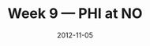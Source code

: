 ---
layout: game
title: Week 9 — PHI at NO
season: 2012
game_id: 2012_09_PHI_NO
week: 9
date: 2012-11-05
home_team: NO
away_team: PHI
final_home: 
final_away: 
pbp_url: /assets/data/pbp/2012/2012_09_PHI_NO.csv.gz
---